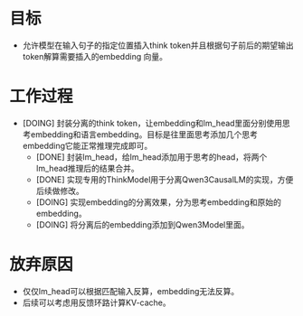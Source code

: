 # 目标
- 允许模型在输入句子的指定位置插入think token并且根据句子前后的期望输出token解算需要插入的embedding 向量。

# 工作过程
- [DOING] 封装分离的think token，让embedding和lm_head里面分别使用思考embedding和语言embedding。目标是往里面思考添加几个思考embedding它能正常推理完成即可。
	- [DONE] 封装lm_head，给lm_head添加用于思考的head，将两个lm_head推理后的结果合并。
	- [DONE] 实现专用的ThinkModel用于分离Qwen3CausalLM的实现，方便后续做修改。
	- [DOING] 实现embedding的分离效果，分为思考embedding和原始的embedding。
	- [DOING] 将分离后的embedding添加到Qwen3Model里面。

# 放弃原因
- 仅仅lm_head可以根据匹配输入反算，embedding无法反算。
- 后续可以考虑用反馈环路计算KV-cache。